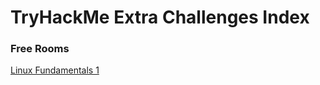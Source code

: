 # TryHackMe Extra Challenges Index

### Free Rooms
<a href="https://samghata.github.io/tryhackme/extra/free/index.md#LinuxFundamentals1">Linux Fundamentals 1</a>
